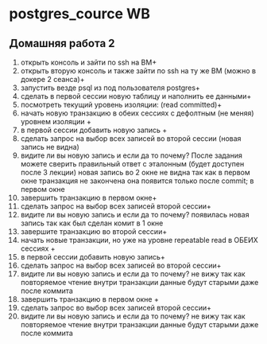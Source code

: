 # postgres_cource WB 
## Домашняя работа 2
1. открыть консоль и зайти по ssh на ВМ+
2. открыть вторую консоль и также зайти по ssh на ту же ВМ (можно в докере 2 сеанса)+
3. запустить везде psql из под пользователя postgres+
4. сделать в первой сессии новую таблицу и наполнить ее данными+
5. посмотреть текущий уровень изоляции: (read committed)+
6. начать новую транзакцию в обеих сессиях с дефолтным (не меняя) уровнем
изоляции +
7. в первой сессии добавить новую запись +
8. сделать запрос на выбор всех записей во второй сессии (новая запись не видна)
9. видите ли вы новую запись и если да то почему? После задания можете сверить
правильный ответ с эталонным (будет доступен после 3 лекции) новая запись во 2 окне не видна так как в первом окне транзакция не закончена она появится только после commit; в первом окне
10. завершить транзакцию в первом окне+
11. сделать запрос на выбор всех записей второй сессии+
12. видите ли вы новую запись и если да то почему? появилась новая запись так как был сделан комит в 1 окне
13. завершите транзакцию во второй сессии+
14. начать новые транзакции, но уже на уровне repeatable read в ОБЕИХ сессиях +
15. в первой сессии добавить новую запись+
16. сделать запрос на выбор всех записей во второй сессии+
17. видите ли вы новую запись и если да то почему? не вижу так как повторяемое чтение внутри транзакции данные будут старыми даже после коммита
18. завершить транзакцию в первом окне +
19. сделать запрос во выбор всех записей второй сессии+
20. видите ли вы новую запись и если да то почему? не вижу так как повторяемое чтение внутри транзакции данные будут старыми даже после коммита

